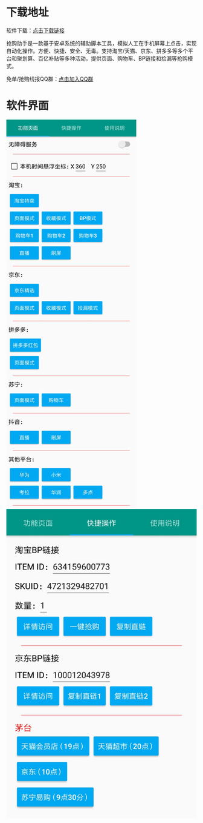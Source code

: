 # 下载地址  
软件下载：[点击下载链接](https://www.lanzoui.com/b01cfbrbi "点击链接")  

抢购助手是一款基于安卓系统的辅助脚本工具，模拟人工在手机屏幕上点击，实现自动化操作。方便、快捷、安全、无毒。支持淘宝/天猫、京东、拼多多等多个平台和聚划算、百亿补贴等多种活动，提供页面、购物车、BP链接和捡漏等抢购模式。  

免单/抢购线报QQ群：[点击加入QQ群](https://jq.qq.com/?_wv=1027&k=MH5BX9W0 "点击加入QQ群")  

# 软件界面  
![](https://github.com/mmoxomm/qianggou/blob/main/a.png)
![](https://github.com/mmoxomm/qianggou/blob/main/b.png)
